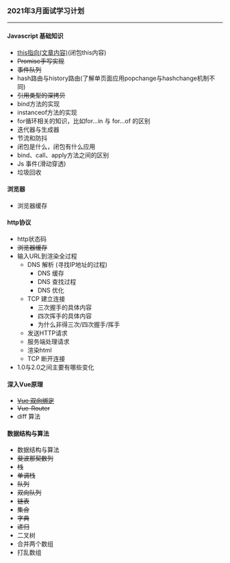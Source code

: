 ### 2021年3月面试学习计划
---

#### Javascript 基础知识

- [this指向(文章内容)](!https://juejin.cn/post/6942827209015066660)(闭包this内容)
- ~~Promise手写实现~~
- ~~事件队列~~
- hash路由与history路由(了解单页面应用popchange与hashchange机制不同)
- ~~引用类型的深拷贝~~
- bind方法的实现
- instanceof方法的实现
- for循环相关的知识，比如for...in 与 for...of 的区别
- 迭代器与生成器
- 节流和防抖
- 闭包是什么，闭包有什么应用
- bind、call、apply方法之间的区别
- Js 事件(滑动穿透)
- 垃圾回收

#### 浏览器

- 浏览器缓存

#### http协议

- http状态码
- ~~浏览器缓存~~
- 输入URL到渲染全过程
  - DNS 解析 (寻找IP地址的过程)
    - DNS 缓存
    - DNS 查找过程
    - DNS 优化
  - TCP 建立连接
    - 三次握手的具体内容
    - 四次挥手的具体内容
    - 为什么非得三次/四次握手/挥手
  - 发送HTTP请求
  - 服务端处理请求
  - 渲染html
  - TCP 断开连接
- 1.0与2.0之间主要有哪些变化

#### 深入Vue原理

- ~~[Vue 双向绑定](!https://juejin.cn/post/6942069977843236895)~~
- ~~Vue-Router~~
- diff 算法

#### 数据结构与算法

- 数据结构与算法
- ~~斐波那契数列~~
- ~~栈~~
- ~~单调栈~~
- ~~队列~~
- ~~双向队列~~
- ~~链表~~
- ~~集合~~
- ~~字典~~
- ~~递归~~
- 二叉树
- 合并两个数组
- 打乱数组

